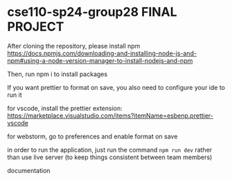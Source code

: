 # cse110-sp24-group28 FINAL PROJECT

After cloning the repository, please install npm
https://docs.npmjs.com/downloading-and-installing-node-js-and-npm#using-a-node-version-manager-to-install-nodejs-and-npm

Then, run npm i to install packages

If you want prettier to format on save, you also need to configure your ide to run it

for vscode, install the prettier extension: https://marketplace.visualstudio.com/items?itemName=esbenp.prettier-vscode

for webstorm, go to preferences and enable format on save

in order to run the application, just run the command ```npm run dev``` rather than
use live server (to keep things consistent between team members)

documentation